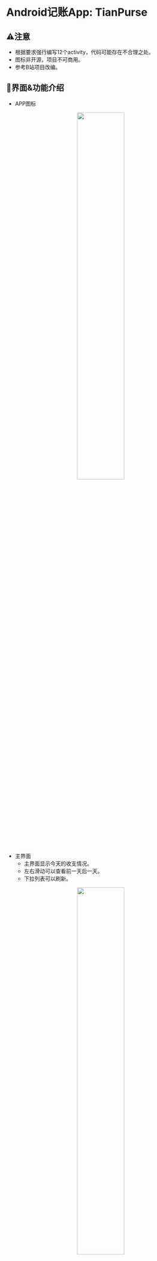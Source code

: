 # Android记账App: TianPurse

## ⚠️注意
* 根据要求强行编写12个activity，代码可能存在不合理之处。
* 图标非开源，项目不可商用。
* 参考B站项目改编。

## 📱界面&功能介绍

* APP图标

<div align="center">
    <img src="./images/application.png" width=50%>
</div>

* 主界面
    * 主界面显示今天的收支情况。
    * 左右滑动可以查看前一天后一天。
    * 下拉列表可以刷新。

<div align="center">
    <img src="./images/main.png" width=50% >
</div>

* 添加条目页面
    * 可以添加今天的收入，支出。
    * 点击按钮切换收支类型。
    * 输入框输入备注。

<div align="center">
    <img src="./images/add_record.png" width=50%>
</div>

* 添加过去的条目页面
    * 可以补记过去的条目。
    * 点击日期回到今天。

<div align="center">
    <img src="./images/add_custom_record.png" width=50%>
</div>

* 菜单

<div align="center">
    <img src="./images/menu.png" width=50%>
</div>

* 统计页面
    * 共五个条目，最后的更多有待补充。

<div align="center">
    <img src="./images/statistics_page.png" width=50%>
</div>

* 统计页面：总览
    * 总览信息。

<div align="center">
    <img src="./images/general.png" width=50%>
</div>

* 统计页面：每月支出
    * 以柱状图显示每个月的支出。

<div align="center">
    <img src="./images/e_month.png" width=50%>
</div>

* 统计页面：每月收入
    * 以柱状图显示每月收入

<div align="center">
    <img src="./images/i_month.png" width=50%>
</div>

* 统计页面：支出大头
    * 以饼图显示支出最多的类目

<div align="center">
    <img src="./images/e_category.png" width=50%>
</div>

* 统计页面：收入来源
    * 以饼图显示收入的主要来源

<div align="center">
    <img src="./images/i_category.png" width=50%>
</div>

* 关于页面
    * 显示应用的版本号，作者（activity凑数）。

<div align="center">
    <img src="./images/about_page.png" width=50%>
</div>

* 更新页面
    * 更新应用（没卵用，activity凑数）。

<div align="center">
    <img src="./images/update_page.png" width=50%>
</div>

* shortcuts
    * 几个常用功能添加shortcuts。
    * 最简单的静态添加。

<div align="center">
    <img src="./images/shortcuts.png" width=50%>
</div>

* TODO
    * 年份
    * 代码优化重构
